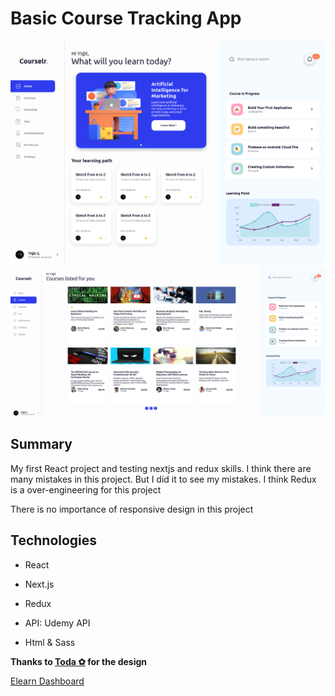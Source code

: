 # Basic Course Tracking App
![](frontend.png)
![](courses_frontend.png)
## Summary

My first React project and testing nextjs and redux skills. I think there are many mistakes in this project. But I did it to see my mistakes. I think Redux is a over-engineering for this project

There is no importance of responsive design in this project



## Technologies

* React

* Next.js

* Redux

* API: Udemy API

* Html & Sass

  

**Thanks to [Toda ✿](https://dribbble.com/todao) for the design**

[Elearn Dashboard](https://dribbble.com/shots/14730400-Elearn-Dashboard-Figma-Source)
